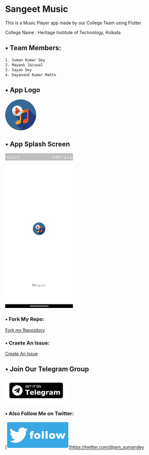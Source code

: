 # Sangeet Music

This is a Music Player app made by our College Team using Flutter

College Name : Heritage Institute of Technology, Kolkata

## • Team Members:

    1. Suman Kumar Dey
    2. Mayank Jaiswal
    3. Sayan Dey
    4. Dayanand Kumar Mahto

## • App Logo

<img src="./assets/ic_launcher.png" width="100"/>

## • App Splash Screen

<img src="./assets/splash.jpeg" height="500"/>

### • Fork My Repo:

[Fork my Repository](https://github.com/sumanishere/Sangeet/fork)

### • Craete An Issue:

[Create An Issue](https://github.com/sumanishere/Sangeet/issues/new)

## • Join Our Telegram Group

[<img src="./assets/get_telegram.png" width="200"/>](https://telegram.me/sangeetmusicapp)

### • Also Follow Me on Twitter:

[<img src="./assets/tweet.png" width="200"/>]https://twitter.com/@iam_sumandey

